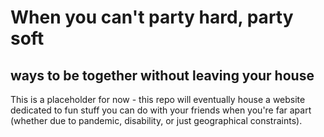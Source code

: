 # When you can't party hard, party soft
## ways to be together without leaving your house

This is a placeholder for now - this repo will eventually house a website dedicated to fun stuff you can do with your friends when you're far apart (whether due to pandemic, disability, or just geographical constraints). 
